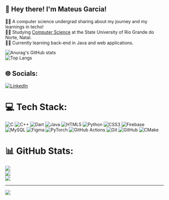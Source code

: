 
## 👋 Hey there! I'm Mateus Garcia!

👨‍💻 A computer science undergrad sharing about my journey and my learnings in techo! <br/>
🧑‍🎓 Studying [Computer Science](https://portal.uern.br/) at the State University of Rio Grande do Norte, Natal. <br/>
🧑‍💻 Currently learning back-end in Java and web applications. <br/>

![Anurag's GitHub stats](https://github-readme-stats.vercel.app/api?username=M2004GV&show_icons=true&theme=dark) <br/>
![Top Langs](https://github-readme-stats.vercel.app/api/top-langs/?username=M2004GV&hide_progress=false) <br/>


## 🌐 Socials:
[![LinkedIn](https://img.shields.io/badge/LinkedIn-%230077B5.svg?logo=linkedin&logoColor=white)](https://linkedin.com/in/www.linkedin.com/in/mateus-garcia-94097a248) 

# 💻 Tech Stack:
![C](https://img.shields.io/badge/c-%2300599C.svg?style=for-the-badge&logo=c&logoColor=white) ![C++](https://img.shields.io/badge/c++-%2300599C.svg?style=for-the-badge&logo=c%2B%2B&logoColor=white) ![Dart](https://img.shields.io/badge/dart-%230175C2.svg?style=for-the-badge&logo=dart&logoColor=white) ![Java](https://img.shields.io/badge/java-%23ED8B00.svg?style=for-the-badge&logo=openjdk&logoColor=white) ![HTML5](https://img.shields.io/badge/html5-%23E34F26.svg?style=for-the-badge&logo=html5&logoColor=white) ![Python](https://img.shields.io/badge/python-3670A0?style=for-the-badge&logo=python&logoColor=ffdd54) ![CSS3](https://img.shields.io/badge/css3-%231572B6.svg?style=for-the-badge&logo=css3&logoColor=white) ![Firebase](https://img.shields.io/badge/firebase-%23039BE5.svg?style=for-the-badge&logo=firebase) ![MySQL](https://img.shields.io/badge/mysql-4479A1.svg?style=for-the-badge&logo=mysql&logoColor=white) ![Figma](https://img.shields.io/badge/figma-%23F24E1E.svg?style=for-the-badge&logo=figma&logoColor=white) ![PyTorch](https://img.shields.io/badge/PyTorch-%23EE4C2C.svg?style=for-the-badge&logo=PyTorch&logoColor=white) ![GitHub Actions](https://img.shields.io/badge/github%20actions-%232671E5.svg?style=for-the-badge&logo=githubactions&logoColor=white) ![Git](https://img.shields.io/badge/git-%23F05033.svg?style=for-the-badge&logo=git&logoColor=white) ![GitHub](https://img.shields.io/badge/github-%23121011.svg?style=for-the-badge&logo=github&logoColor=white) ![CMake](https://img.shields.io/badge/CMake-%23008FBA.svg?style=for-the-badge&logo=cmake&logoColor=white)
# 📊 GitHub Stats:
![](https://github-readme-stats.vercel.app/api?username=M2004GV&theme=dark&hide_border=false&include_all_commits=false&count_private=false)<br/>
![](https://github-readme-streak-stats.herokuapp.com/?user=M2004GV&theme=dark&hide_border=false)<br/>
![](https://github-readme-stats.vercel.app/api/top-langs/?username=M2004GV&theme=dark&hide_border=false&include_all_commits=false&count_private=false&layout=compact)

---
[![](https://visitcount.itsvg.in/api?id=M2004GV&icon=0&color=0)](https://visitcount.itsvg.in)

<!-- Proudly created with GPRM ( https://gprm.itsvg.in ) -->


